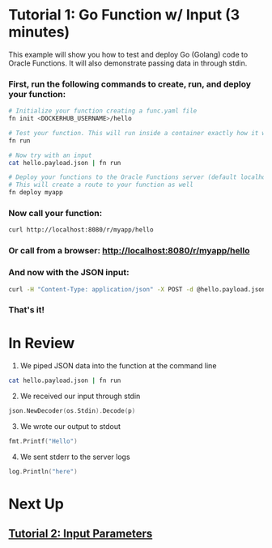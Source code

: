 # Tutorial 1: Go Function w/ Input (3 minutes)

This example will show you how to test and deploy Go (Golang) code to Oracle Functions. It will also demonstrate passing data in through stdin.

### First, run the following commands to create, run, and deploy your function:

```sh
# Initialize your function creating a func.yaml file
fn init <DOCKERHUB_USERNAME>/hello

# Test your function. This will run inside a container exactly how it will on the server
fn run

# Now try with an input
cat hello.payload.json | fn run

# Deploy your functions to the Oracle Functions server (default localhost:8080)
# This will create a route to your function as well
fn deploy myapp
```
### Now call your function:

```sh
curl http://localhost:8080/r/myapp/hello
```
### Or call from a browser: [http://localhost:8080/r/myapp/hello](http://localhost:8080/r/myapp/hello)

### And now with the JSON input:

```sh
curl -H "Content-Type: application/json" -X POST -d @hello.payload.json http://localhost:8080/r/myapp/hello
```

### That's it!

# In Review

1. We piped JSON data into the function at the command line

```sh
cat hello.payload.json | fn run
```

2. We received our input through stdin

```go
json.NewDecoder(os.Stdin).Decode(p)
```

3. We wrote our output to stdout

```go
fmt.Printf("Hello")
```

4. We sent stderr to the server logs

```go
log.Println("here")
```

# Next Up
## [Tutorial 2: Input Parameters](examples/tutorial/params)